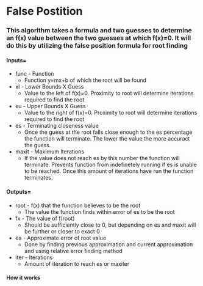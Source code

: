 # False Postition
### This algorithm takes a formula and two guesses to determine an f(x) value between the two guesses at which f(x)=0. It will do this by utilizing the false position formula for root finding
#### Inputs=
* func - Function
  + Function y=mx+b of which the root will be found
* xl - Lower Bounds X Guess
  + Value to the left of f(x)=0. Proximity to root will determine iterations required to find the root
* xu - Upper Bounds X Guess
  + Value to the right of f(x)=0. Proximity to root will determine iterations required to find the root
* es - Terminating closeness value
  + Once the guess at the root falls close enough to the es percentage the function will terminate. The lower the value the more accuract the guess.
* maxit - Maximum Iterations
  + If the value does not reach es by this number the function will terminate. Prevents function from indefinetely running if es is unable to be reached. Once this amount of iterations have run the function terminates. 
#### Outputs=
* root - f(x) that the function believes to be the root
  + The value the function finds within error of es to be the root
* fx - The value of f(root)
  + Should be sufficiently close to 0, but depending on es and maxit will be further or closer to exact 0
* ea - Approximate error of root value
  + Done by finding previous approximation and current approximation and using relative error finding method
* iter - Iterations
  + Amount of iteration to reach es or maxiter
#### How it works

